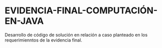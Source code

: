 # EVIDENCIA-FINAL-COMPUTACIÓN-EN-JAVA
Desarrollo de código de solución en relación a caso planteado en los requerimienntos de la evidencia final.
# 
